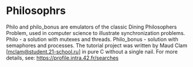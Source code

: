 # Philosophrs
Philo and philo_bonus are emulators of the classic Dining Philosophers Problem, used in computer science to illustrate synchronization problems.
Philo - a solution with mutexes and threads. Philo_bonus - solution with semaphores and processes.
The tutorial project was written by Maud Clam [mclam@student.21-school.ru] in pure C without a single nail.
For more details, see: https://profile.intra.42.fr/searches
